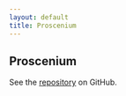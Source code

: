 ```yaml
---  
layout: default  
title: Proscenium
---  
```


## Proscenium

See the [repository](https://github.com/The-AI-Alliance/proscenium) on GitHub.
